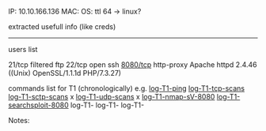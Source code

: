 IP: 10.10.166.136
MAC:
OS: ttl 64 -> linux?

extracted usefull info (like creds)
****
users list

21/tcp   filtered ftp
22/tcp   open     ssh
[8080/tcp](./T1-8080-tcp)  http-proxy Apache httpd 2.4.46 ((Unix) OpenSSL/1.1.1d PHP/7.3.27)

commands list for T1 (chronologically)
e.g.
[log-T1-ping](./log-T1-ping)
[log-T1-tcp-scans](./log-T1-tcp-scans)
[log-T1-sctp-scans](./log-T1-sctp-scans) x
[log-T1-udp-scans](./log-T1-udp-scans) x
[log-T1-nmap-sV-8080](./log-T1-nmap-sV-8080)
[log-T1-searchsploit-8080](./log-T1-searchsploit-8080)
log-T1-
log-T1-
log-T1-

Notes: